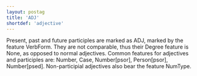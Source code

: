 ```yaml
---
layout: postag
title: 'ADJ'
shortdef: 'adjective'
---
```


Present, past and future participles are marked as ADJ, marked by the feature VerbForm. They are not comparable, thus their Degree feature is None, as opposed to normal adjectives.
Common features for adjectives and participles are: Number, Case, Number[psor], Person[psor], Number[psed]. Non-participial adjectives also bear the feature NumType.
<!-- Interlanguage links updated Čt lis 12 09:42:48 CET 2020 -->
